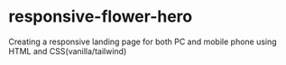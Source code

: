 # responsive-flower-hero
Creating a responsive landing page for both PC and mobile phone using HTML and CSS(vanilla/tailwind)
